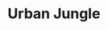 ---
templateKey: collection
title: Urban Jungle
image: ../../images/urban-jungle/bangkok.jpg
images:
    - image: ../../images/urban-jungle/heffen.jpg
    - image: ../../images/urban-jungle/bangkok.jpg
    - image: ../../images/urban-jungle/dubai.jpg
    - image: ../../images/urban-jungle/canal.jpg
    - image: ../../images/urban-jungle/canal.jpg
    - image: ../../images/urban-jungle/denmark.jpg
    - image: ../../images/urban-jungle/slum.jpg
    - image: ../../images/urban-jungle/angkor.jpg
    - image: ../../images/urban-jungle/berlin.jpg
    - image: ../../images/urban-jungle/bridge.jpg
    - image: ../../images/urban-jungle/gadansk.jpg
    - image: ../../images/urban-jungle/gadansk.jpg
    - image: ../../images/urban-jungle/melbourne-memorial.jpg
    - image: ../../images/urban-jungle/yarro-river.jpg
    - image: ../../images/urban-jungle/melbourne-harbor.jpg
    - image: ../../images/urban-jungle/cairnes.jpg
---
